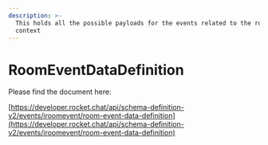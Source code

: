 ```yaml
---
description: >-
  This holds all the possible payloads for the events related to the room
  context
---
```


# RoomEventDataDefinition

Please find the document here: 

[https://developer.rocket.chat/api/schema-definition-v2/events/iroomevent/room-event-data-definition](https://developer.rocket.chat/api/schema-definition-v2/events/iroomevent/room-event-data-definition)


